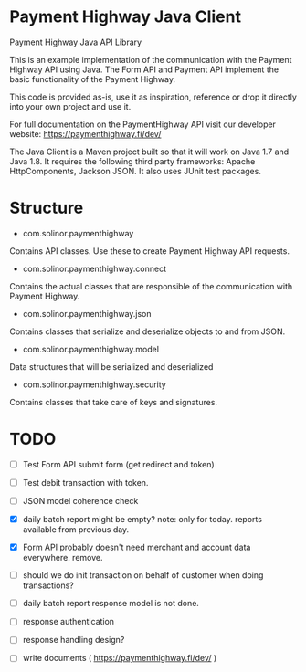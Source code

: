 # Payment Highway Java Client
Payment Highway Java API Library

This is an example implementation of the communication with the Payment Highway API using Java. The Form API and Payment API implement the basic functionality of the Payment Highway.

This code is provided as-is, use it as inspiration, reference or drop it directly into your own project and use it.

For full documentation on the PaymentHighway API visit our developer website: https://paymenthighway.fi/dev/

The Java Client is a Maven project built so that it will work on Java 1.7 and Java 1.8. It requires the following third party frameworks: Apache HttpComponents, Jackson JSON. It also uses JUnit test packages.

# Structure 


* com.solinor.paymenthighway

Contains API classes. Use these to create Payment Highway API requests.

* com.solinor.paymenthighway.connect

Contains the actual classes that are responsible of the communication with Payment Highway.

* com.solinor.paymenthighway.json

Contains classes that serialize and deserialize objects to and from JSON.

* com.solinor.paymenthighway.model

Data structures that will be serialized and deserialized

* com.solinor.paymenthighway.security

Contains classes that take care of keys and signatures.

# TODO

- [ ] Test Form API submit form (get redirect and token)
- [ ] Test debit transaction with token.
- [ ] JSON model coherence check
- [x] daily batch report might be empty? note: only for today. reports available from previous day.
- [x] Form API probably doesn't need merchant and account data everywhere. remove. 
- [ ] should we do init transaction on behalf of customer when doing transactions?
- [ ] daily batch report response model is not done. 
- [ ] response authentication
- [ ] response handling design?
- [ ] write documents ( https://paymenthighway.fi/dev/ )

